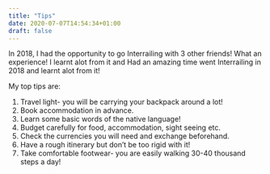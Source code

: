 ```yaml
---
title: "Tips"
date: 2020-07-07T14:54:34+01:00
draft: false
---
```

In 2018, I had the opportunity to go Interrailing with 3 other friends! What an experience! I learnt alot from it and Had an amazing time  went Interrailing in 2018 and learnt alot from it!

My top tips are:
1. Travel light- you will be carrying your backpack around a lot!
2. Book accommodation in advance.
1. Learn some basic words of the native language!
1. Budget carefully for food, accommodation, sight seeing etc. 
1. Check the currencies you will need and exchange beforehand.
1. Have a rough itinerary but don’t be too rigid with it!
1. Take comfortable footwear- you are easily walking 30-40 thousand steps a day!




